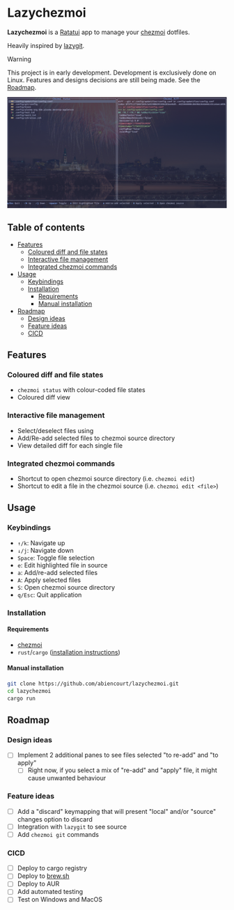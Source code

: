 # Lazychezmoi

**Lazychezmoi** is a [Ratatui](https://ratatui.rs) app to manage your [chezmoi](https://chezmoi.io) dotfiles.

Heavily inspired by [lazygit](https://github.com/jesseduffield/lazygit).

> [!WARNING]
> This project is in early development. Development is exclusively done on Linux.
> Features and designs decisions are still being made. See the [Roadmap](#roadmap).

![Presentation screenshot](./docs/screenshots/first_ui.png)

## Table of contents

<!-- toc -->

- [Features](#features)
  - [Coloured diff and file states](#coloured-diff-and-file-states)
  - [Interactive file management](#interactive-file-management)
  - [Integrated chezmoi commands](#integrated-chezmoi-commands)
- [Usage](#usage)
  - [Keybindings](#keybindings)
  - [Installation](#installation)
    - [Requirements](#requirements)
    - [Manual installation](#manual-installation)
- [Roadmap](#roadmap)
  - [Design ideas](#design-ideas)
  - [Feature ideas](#feature-ideas)
  - [CICD](#cicd)

<!-- tocstop -->

## Features

### Coloured diff and file states

- `chezmoi status` with colour-coded file states
- Coloured diff view

### Interactive file management

- Select/deselect files using <space>
- Add/Re-add selected files to chezmoi source directory
- View detailed diff for each single file

### Integrated chezmoi commands

- Shortcut to open chezmoi source directory (i.e. `chezmoi edit`)
- Shortcut to edit a file in the chezmoi source (i.e. `chezmoi edit <file>`)

## Usage

### Keybindings

- `↑/k`: Navigate up
- `↓/j`: Navigate down
- `Space`: Toggle file selection
- `e`: Edit highlighted file in source
- `a`: Add/re-add selected files
- `A`: Apply selected files
- `S`: Open chezmoi source directory
- `q/Esc`: Quit application

### Installation

#### Requirements

- [chezmoi](https://chezmoi.io)
- `rust`/`cargo` ([installation instructions](https://www.rust-lang.org/tools/install))

#### Manual installation

```sh
git clone https://github.com/abiencourt/lazychezmoi.git
cd lazychezmoi
cargo run
```

## Roadmap

### Design ideas

- [ ] Implement 2 additional panes to see files selected "to re-add" and "to apply"
  - [ ] Right now, if you select a mix of "re-add" and "apply" file, it might cause unwanted behaviour

### Feature ideas

- [ ] Add a "discard" keymapping that will present "local" and/or "source" changes option to discard
- [ ] Integration with `lazygit` to see source
- [ ] Add `chezmoi git` commands

### CICD

- [ ] Deploy to cargo registry
- [ ] Deploy to [brew.sh](https://brew.sh)
- [ ] Deploy to AUR
- [ ] Add automated testing
- [ ] Test on Windows and MacOS
